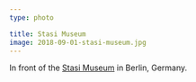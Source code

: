 ```yaml
---
type: photo

title: Stasi Museum
image: 2018-09-01-stasi-museum.jpg
---
```


In front of the [Stasi Museum](https://www.stasimuseum.de) in Berlin, Germany.
